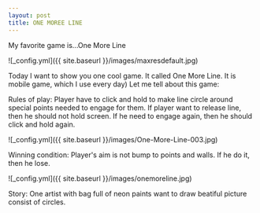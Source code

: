 ```yaml
---
layout: post
title: ONE MOREE LINE
---
```


My favorite game is...One More Line

![_config.yml]({{ site.baseurl }}/images/maxresdefault.jpg)

Today I want to show you one cool game. It called One More Line. It is mobile game, which I use every day) Let me tell about this game:

Rules of play:
Player have to click and hold to make line circle around special points needed to engage for them. If player want to release line, then he should not hold screen. If he need to engage again, then he should click and hold again. 

![_config.yml]({{ site.baseurl }}/images/One-More-Line-003.jpg)

Winning condition:
Player's aim is not bump to points and walls. If he do it, then he lose.

![_config.yml]({{ site.baseurl }}/images/onemoreline.jpg)

Story:
One artist with bag full of neon paints want to draw beatiful picture consist of circles.

